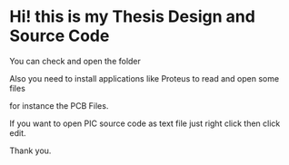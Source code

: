 # Hi! this is my Thesis Design and Source Code

You can check and open the folder

Also you need to install applications like Proteus to read and open some files

for instance the PCB Files.

If you want to open PIC source code as text file just right click then click edit.

Thank you.
